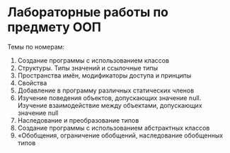 # Лабораторные работы по предмету ООП

Темы по номерам:
1. Создание программы с использованием классов
2. Структуры. Типы значений и ссылочные типы
3. Пространства имён, модификаторы доступа и принципы
4. Свойства
5. Добавление в программу различных статических членов
6. Изучение поведения объектов, допускающих значение null.
   Изучение взаимодействие между объектами, допускающих значение null
7. Наследование и преобразование типов
8. Создание программы с использованием абстрактных классов
9. «Обобщения, ограничение обобщений, наследование обобщенных типов

